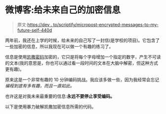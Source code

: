 # 微博客:给未来自己的加密信息

> 原文:[https://dev . to/scriptify/micropost-encrypted-messages-to-my-future-self-440d](https://dev.to/scriptify/micropost-encrypted-messages-to-my-future-self-440d)

两年前，我还在上学的时候，给未来的自己写了一封信(是学校的项目)。它包含了一些加密的信息，所以我现在可以做一个有趣的练习了。

信息是使用[凯撒密码](https://en.wikipedia.org/wiki/Caesar_cipher)加密的，它只是将每个字母增加一个指定的数字，产生不可读的文本(我的意思是，你也可以通过看一段时间的文本在大脑中解密，但这种方式更有趣)。

原来这是一个非常有趣的 10 分钟编码挑战。我应该多做一些，因为我经常会忘记*编程到底有多有趣，而且一直如此。*

也许这是对我未来最重要的信息:**永远不要停止享受编码。**

以下是使用暴力破解凯撒加密信息所需的代码。